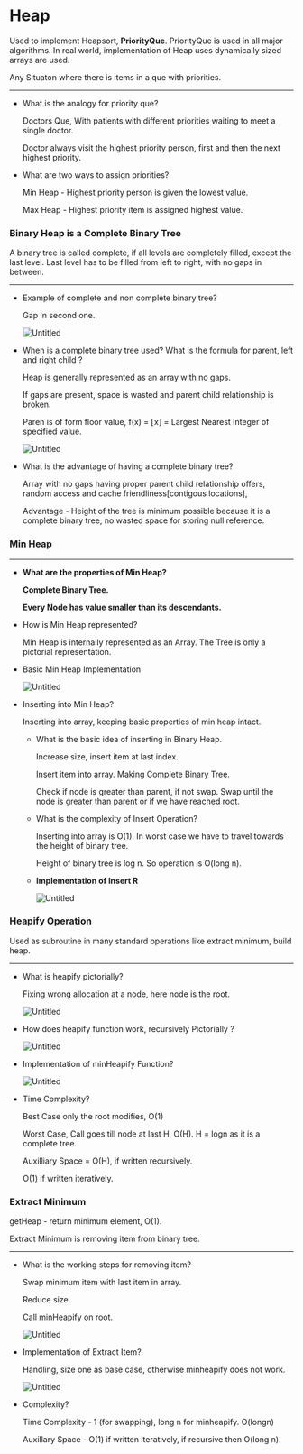 # Heap

Used to implement Heapsort, **PriorityQue**.
PriorityQue is used in all major algorithms.
In real world, implementation of Heap uses dynamically sized arrays are used.

Any Situaton where there is items in a que with priorities.

---

- What is the analogy for priority que?
    
    Doctors Que, With patients with different priorities waiting to meet a single doctor.
    
    Doctor always visit the highest priority person, first and then the next highest priority.
    
- What are two ways to assign priorities?
    
     Min Heap - Highest priority person is given the lowest value. 
    
    Max Heap - Highest priority item is assigned highest value. 
    

### Binary Heap is a Complete Binary Tree

A binary tree is called complete, if all levels are completely filled, except the last level. Last level has to be filled from left to right, with no gaps in between. 

---

- Example of complete and non complete binary tree?
    
    Gap in second one.
    
    ![Untitled](Heap%20c93312e4c6e24b5d9c8f7933841c957c/Untitled.png)
    
- When is a complete binary tree used? What is the formula for parent, left and right child ?
    
    Heap is generally represented as an array with no gaps.
    
    If gaps are present, space is wasted and parent child relationship is broken. 
    
    Paren is of form floor value, f(x) = ⌊x⌋ = Largest Nearest Integer of specified value.
    
    ![Untitled](Heap%20c93312e4c6e24b5d9c8f7933841c957c/Untitled%201.png)
    
- What is the advantage of having a complete binary tree?
    
    Array with no gaps having proper parent child relationship offers, random access and cache friendliness[contigous locations], 
    
    Advantage - Height of the tree is minimum possible because it is a complete binary tree, no wasted space for storing null reference. 
    

### Min Heap

---

- **What are the properties of Min Heap?**
    
    **Complete Binary Tree.**
    
    **Every Node has value smaller than its descendants.** 
    
- How is Min Heap represented?
    
    Min Heap is internally represented as an Array. The Tree is only a pictorial representation.
    
- Basic Min Heap Implementation
    
    ![Untitled](Heap%20c93312e4c6e24b5d9c8f7933841c957c/Untitled%202.png)
    
- Inserting into Min Heap?
    
    Inserting into array, keeping basic properties of min heap intact. 
    
    - What is the basic idea of inserting in Binary Heap.
        
        Increase size, insert item at last index.
        
        Insert item into array. Making Complete Binary Tree.
        
        Check if node is greater than parent, if not swap. 
        Swap until the node is greater than parent or if we have reached root.
        
    - What is the complexity of Insert Operation?
        
        Inserting into array is O(1).
        In worst case we have to travel towards the height of binary tree.
        
        Height of binary tree is log n. So operation is O(long n).
        
    - **Implementation of Insert R**
        
        ![Untitled](Heap%20c93312e4c6e24b5d9c8f7933841c957c/Untitled%203.png)
        
    

### Heapify Operation

Used as subroutine in many standard operations like extract minimum, build heap. 

---

- What is heapify pictorially?
    
    Fixing wrong allocation at a node, here node is the root.
    
    ![Untitled](Heap%20c93312e4c6e24b5d9c8f7933841c957c/Untitled%204.png)
    
- How does heapify function work, recursively Pictorially ?
    
    ![Untitled](Heap%20c93312e4c6e24b5d9c8f7933841c957c/Untitled%205.png)
    
- Implementation of minHeapify Function?
    
    ![Untitled](Heap%20c93312e4c6e24b5d9c8f7933841c957c/Untitled%206.png)
    
- Time Complexity?
    
    Best Case only the root modifies, O(1)
    
    Worst Case, Call goes till node at last H, O(H).
    H = logn as it is a complete tree. 
    
    Auxilliary Space  = O(H), if written recursively. 
    
    O(1) if written iteratively.
    

### Extract Minimum

getHeap - return minimum element, O(1). 

Extract Minimum is removing item from binary tree. 

---

- What is the working steps for removing item?
    
    Swap minimum item with last item in array.
    
    Reduce size. 
    
    Call minHeapify on root.
    
    ![Untitled](Heap%20c93312e4c6e24b5d9c8f7933841c957c/Untitled%207.png)
    
- Implementation of Extract Item?
    
    Handling, size one as base case, otherwise minheapify does not work.
    
    ![Untitled](Heap%20c93312e4c6e24b5d9c8f7933841c957c/Untitled%208.png)
    
- Complexity?
    
    Time Complexity - 1 (for swapping), long n for minheapify. O(longn)
    
    Auxillary Space - O(1) if written iteratively, if recursive then O(long n).